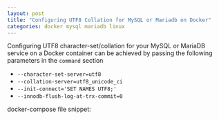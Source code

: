```yaml
---
layout: post
title: "Configuring UTF8 Collation for MySQL or Mariadb on Docker"
categories: docker mysql mariadb linux
---
```


Configuring UTF8 character-set/collation for your MySQL or MariaDB service on a Docker container
can be achieved by passing the following parameters in the `command` section

 * `--character-set-server=utf8`
 * `--collation-server=utf8_unicode_ci`
 * `--init-connect='SET NAMES UTF8;'`
 * `--innodb-flush-log-at-trx-commit=0`

docker-compose file snippet:
<script src="https://gist.github.com/w0rldart/aa472db45c3817d937a1870a32f77820.js"></script>
